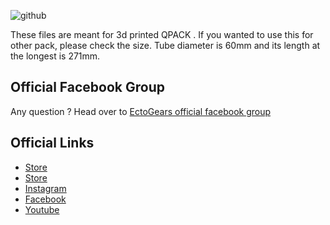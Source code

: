 ![github](https://github.com/user-attachments/assets/e9ad014f-e348-404a-b288-c2763caac53f)

These files are meant for 3d printed QPACK . If you wanted to use this for other pack, please check the size. Tube diameter is 60mm and its length at the longest is 271mm.



## Official Facebook Group
Any question ? Head over to [EctoGears official facebook group](https://www.facebook.com/groups/ectogearsbuilders/)

## Official Links
* [Store](https://ectogears.company.site/)
* [Store](https://ectogears.etsy.com/)
* [Instagram](https://instagram.com/ectogears)
* [Facebook](https://facebook.com/ectogears)
* [Youtube](https://youtube.com/ectogears)
